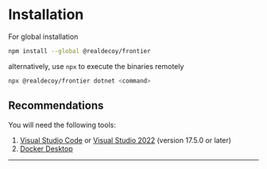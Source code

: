 # Installation

For global installation
```bash
npm install --global @realdecoy/frontier
```

alternatively, use `npx` to execute the binaries remotely
```bash
npx @realdecoy/frontier dotnet <command>
```

## Recommendations

You will need the following tools:
1. [Visual Studio Code](https://code.visualstudio.com/download) or [Visual Studio 2022](https://visualstudio.microsoft.com/vs/) (version 17.5.0 or later)
2. [Docker Desktop](https://www.docker.com/products/docker-desktop/)

---
